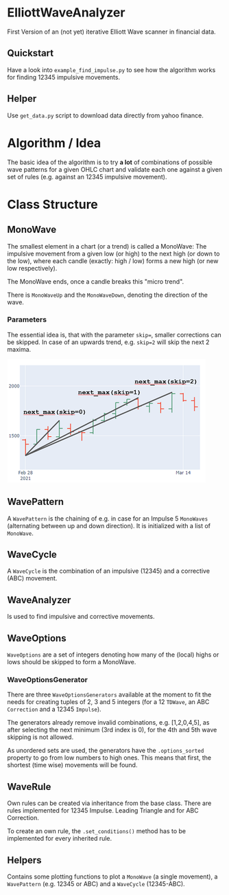 
# ElliottWaveAnalyzer
First Version of an (not yet) iterative Elliott Wave scanner in financial data.

## Quickstart
Have a look into `example_find_impulse.py` to see how the algorithm works for finding 12345 impulsive movements.

## Helper
Use `get_data.py` script to download data directly from yahoo finance.

# Algorithm / Idea
The basic idea of the algorithm is to try **a lot** of combinations of possible wave
patterns for a given OHLC chart and validate each one against a given
set of rules (e.g. against an 12345 impulsive movement).

# Class Structure
## MonoWave
The smallest element in a chart (or a trend) is called a MonoWave: 
The impulsive movement from a given low (or high) to the next high 
(or down to the low), where each candle (exactly: high / low) 
forms a new high (or new low respectively). 

The MonoWave ends, once a candle breaks this "micro trend".

There is `MonoWaveUp` and the `MonoWaveDown`, denoting the direction of the wave.

### Parameters
The essential idea is, that with the parameter `skip=`, smaller corrections can be skipped. In case of an upwards trend, 
e.g. `skip=2` will skip the next 2 maxima.

![](doc/img/monowave_skip.png)

## WavePattern
A `WavePattern` is the chaining of e.g. in case for an Impulse 5 `MonoWaves` (alternating between up and down direction). It is initialized with a list of `MonoWave`.

## WaveCycle
A `WaveCycle` is the combination of an impulsive (12345) and a corrective (ABC) movement.

## WaveAnalyzer
Is used to find impulsive and corrective movements.

## WaveOptions
`WaveOptions` are a set of integers denoting how many of the (local) highs or lows should be
skipped to form a MonoWave.

### WaveOptionsGenerator
There are three `WaveOptionsGenerators` available at the moment to fit the needs for creating
tuples of 2, 3 and 5 integers (for a 12 `TDWave`, an ABC `Correction` and a 12345 `Impulse`).

The generators already remove invalid combinations, e.g. [1,2,0,4,5], as after selecting the next minimum (3rd index is 0), for the 4th and 5th wave skipping is not allowed.

As unordered sets are used, the generators have the `.options_sorted` property to go from low numbers to high ones. This means that
first, the shortest (time wise) movements will be found.

## WaveRule
Own rules can be created via inheritance from the base class. There are rules
implemented for 12345 Impulse. Leading Triangle and for ABC Correction.

To create an own rule, the `.set_conditions()` method has to be implemented for every inherited rule.

## Helpers
Contains some plotting functions to plot a `MonoWave` (a single movement), a `WavePattern` (e.g. 12345 or ABC) and a `WaveCycle` (12345-ABC).

